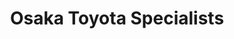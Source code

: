 ---
title: "Osaka Toyota Specialists"
url: /newport/osaka-toyota-specialists/
shop: Autowerkstatt
---